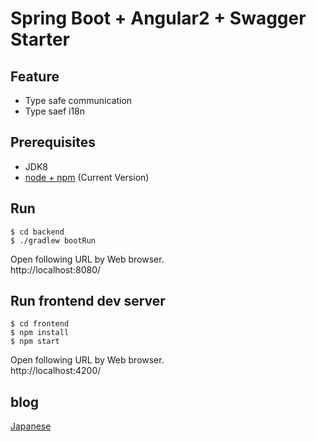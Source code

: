 # Spring Boot + Angular2 + Swagger Starter

## Feature

* Type safe communication
* Type saef i18n

## Prerequisites

* JDK8
* [node + npm](https://nodejs.org/) (Current Version)

## Run

```
$ cd backend
$ ./gradlew bootRun
```
Open following URL by Web browser.  
http://localhost:8080/

## Run frontend dev server

```
$ cd frontend
$ npm install
$ npm start
```

Open following URL by Web browser.  
http://localhost:4200/

## blog

[Japanese](http://tc.hatenablog.com/entry/2017/01/02/185917)

